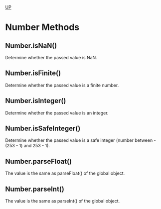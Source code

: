 [UP](./index.md)

# Number Methods

## Number.isNaN()
Determine whether the passed value is NaN.

## Number.isFinite()
Determine whether the passed value is a finite number.

## Number.isInteger()
Determine whether the passed value is an integer.

## Number.isSafeInteger()
Determine whether the passed value is a safe integer (number between -(253 - 1) and 253 - 1).

## Number.parseFloat()
The value is the same as parseFloat() of the global object.

## Number.parseInt()
The value is the same as parseInt() of the global object.